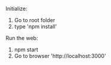 Initialize:
1. Go to root folder
2. type 'npm install'

Run the web:
1. npm start
2. Go to browser 'http://localhost:3000'
